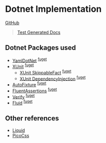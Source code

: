# Dotnet Implementation

[GitHub](https://github.com/NeonGraal/graphql-plus)

> [Test Generated Docs](https://neongraal.github.io/graphql-plus/)

## Dotnet Packages used

- [YamlDotNet](https://github.com/aaubry/YamlDotNet/wiki) <sup>[fuget](https://www.fuget.org/packages/YamlDotNet)</sup>
- [XUnit](https://xunit.net/) <sup>[fuget](https://www.fuget.org/packages/xunit/2.8.0)</sup>
  - [XUnit SkippableFact](https://github.com/AArnott/Xunit.SkippableFact?tab=readme-ov-file#readme) <sup>[fuget](https://www.fuget.org/packages/Xunit.SkippableFact/1.4.13)</sup>
  - [XUnit DependencyInjection](https://github.com/pengweiqhca/Xunit.DependencyInjection?tab=readme-ov-file#readme) <sup>[fuget](https://www.fuget.org/packages/Xunit.DependencyInjection/9.2.1)</sup>
- [AutoFixture](https://github.com/AutoFixture/AutoFixture?tab=readme-ov-file#readme) <sup>[fuget](https://www.fuget.org/packages/AutoFixture.Xunit2/4.18.1)</sup>
- [FluentAssertions](https://fluentassertions.com/introduction) <sup>[fuget](https://www.fuget.org/packages/FluentAssertions/6.12.0)</sup>
- [Verify](https://github.com/VerifyTests/Verify) <sup>[fuget](https://www.fuget.org/packages/Verify.Xunit/24.2.0)</sup>
- [Fluid](https://github.com/sebastienros/fluid?tab=readme-ov-file#readme) <sup>[fuget](https://www.fuget.org/packages/Fluid.Core/2.9.0)</sup>

## Other references

- [Liquid](https://shopify.github.io/liquid/)
- [PicoCss](https://picocss.com/)
